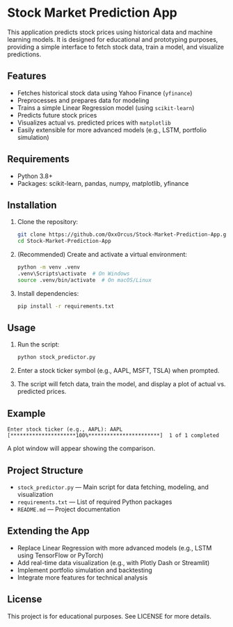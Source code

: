 # Stock Market Prediction App

This application predicts stock prices using historical data and machine learning models. It is designed for educational and prototyping purposes, providing a simple interface to fetch stock data, train a model, and visualize predictions.

## Features

- Fetches historical stock data using Yahoo Finance (`yfinance`)
- Preprocesses and prepares data for modeling
- Trains a simple Linear Regression model (using `scikit-learn`)
- Predicts future stock prices
- Visualizes actual vs. predicted prices with `matplotlib`
- Easily extensible for more advanced models (e.g., LSTM, portfolio simulation)

## Requirements

- Python 3.8+
- Packages: scikit-learn, pandas, numpy, matplotlib, yfinance

## Installation

1. Clone the repository:

   ```bash
   git clone https://github.com/OxxOrcus/Stock-Market-Prediction-App.git
   cd Stock-Market-Prediction-App
   ```

2. (Recommended) Create and activate a virtual environment:

   ```bash
   python -m venv .venv
   .venv\Scripts\activate  # On Windows
   source .venv/bin/activate  # On macOS/Linux
   ```

3. Install dependencies:

   ```bash
   pip install -r requirements.txt
   ```

## Usage

1. Run the script:

   ```bash
   python stock_predictor.py
   ```

2. Enter a stock ticker symbol (e.g., AAPL, MSFT, TSLA) when prompted.
3. The script will fetch data, train the model, and display a plot of actual vs. predicted prices.

## Example

```
Enter stock ticker (e.g., AAPL): AAPL
[*********************100%***********************]  1 of 1 completed
```

A plot window will appear showing the comparison.

## Project Structure

- `stock_predictor.py` — Main script for data fetching, modeling, and visualization
- `requirements.txt` — List of required Python packages
- `README.md` — Project documentation

## Extending the App

- Replace Linear Regression with more advanced models (e.g., LSTM using TensorFlow or PyTorch)
- Add real-time data visualization (e.g., with Plotly Dash or Streamlit)
- Implement portfolio simulation and backtesting
- Integrate more features for technical analysis

## License

This project is for educational purposes. See LICENSE for more details.
